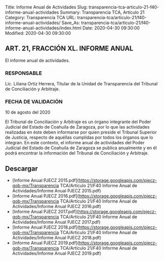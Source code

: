Title: Informe Anual de Actividades
Slug: transparencia-tca-articulo-21-f40-informe-anual-actividades
Summary: Transparencia TCA, Artículo 21
Category: Transparencia TCA
URL: transparencia-tca/articulo-21/f40-informe-anual-actividades/
Save_As: transparencia-tca/articulo-21/f40-informe-anual-actividades/index.html
Date: 2020-04-30 09:30:00
Modified: 2020-04-30 09:30:00


## ART. 21, FRACCIÓN XL. INFORME ANUAL

El informe anual de actividades.

### RESPONSABLE

Lic. Liliana Ortiz Herrera, Titular de la Unidad de Transparencia del Tribunal de Conciliación y Arbitraje.

### FECHA DE VALIDACIÓN

10 de agosto del 2020

El Tribunal de Conciliación y Arbitraje es un órgano integrante del Poder Judicial del Estado de Coahuila de Zaragoza, por lo que las actividades realizadas en éste deben informarse por quien preside el Tribunal Superior de Justicia, respecto de aquéllas cumplidas por todos los órganos que lo integran. En este contexto, el informe anual de actividades del Poder Judicial del Estado de Coahuila de Zaragoza se publica anualmente y en él podrá encontrar la información del Tribunal de Conciliación y Arbitraje.


## Descargar


* [Informe Anual PJECZ 2015.pdf](https://storage.googleapis.com/pjecz-gob-mx/Transparencia TCA/Artículo 21/F40 Informe Anual de Actividades/Informe Anual PJECZ 2015.pdf)
* [Informe Anual PJECZ 2016.pdf](https://storage.googleapis.com/pjecz-gob-mx/Transparencia TCA/Artículo 21/F40 Informe Anual de Actividades/Informe Anual PJECZ 2016.pdf)
* [Informe Anual PJECZ 2017.pdf](https://storage.googleapis.com/pjecz-gob-mx/Transparencia TCA/Artículo 21/F40 Informe Anual de Actividades/Informe Anual PJECZ 2017.pdf)
* [Informe Anual PJECZ 2018.pdf](https://storage.googleapis.com/pjecz-gob-mx/Transparencia TCA/Artículo 21/F40 Informe Anual de Actividades/Informe Anual PJECZ 2018.pdf)
* [Informe Anual PJECZ 2019.pdf](https://storage.googleapis.com/pjecz-gob-mx/Transparencia TCA/Artículo 21/F40 Informe Anual de Actividades/Informe Anual PJECZ 2019.pdf)


